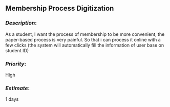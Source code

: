 ## **Membership Process Digitization** 
###  *Description*: 
As a student, I want the process of membership to be more convenient, the paper-based process is very painful. So that i can process it online with a few clicks (the system     will automatically fill the information of user base on student ID) 
###  *Priority*: 
High 
###  *Estimate*: 
1 days
